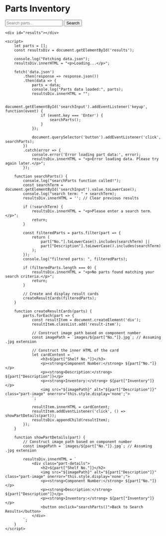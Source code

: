 <!DOCTYPE html>
<html>
<head>
    <title>Parts Inventory</title>
    <link rel="stylesheet" href="style.css">
</head>
<body>
    <h1>Parts Inventory</h1>
    <input type="text" id="searchInput" placeholder="Search parts...">
    <button onclick="searchParts()">Search</button>

    <div id="results"></div>

    <script>
        let parts = [];
        const resultsDiv = document.getElementById('results');

        console.log("Fetching data.json");
        resultsDiv.innerHTML = "<p>Loading...</p>";

        fetch('data.json')
            .then(response => response.json())
            .then(data => {
                parts = data;
                console.log("Parts data loaded:", parts);
                resultsDiv.innerHTML = "";

                document.getElementById('searchInput').addEventListener('keyup', function(event) {
                    if (event.key === 'Enter') {
                        searchParts();
                    }
                });

                document.querySelector('button').addEventListener('click', searchParts);
            })
            .catch(error => {
                console.error('Error loading part data:', error);
                resultsDiv.innerHTML = "<p>Error loading data. Please try again later.</p>";
            });

        function searchParts() {
            console.log("searchParts function called!");
            const searchTerm = document.getElementById('searchInput').value.toLowerCase();
            console.log("search term: " + searchTerm);
            resultsDiv.innerHTML = ''; // Clear previous results

            if (!searchTerm) {
                resultsDiv.innerHTML = "<p>Please enter a search term.</p>";
                return;
            }

            const filteredParts = parts.filter(part => {
                return (
                    part["No."].toLowerCase().includes(searchTerm) ||
                    part["Description"].toLowerCase().includes(searchTerm)
                );
            });
            console.log("filtered parts: ", filteredParts);

            if (filteredParts.length === 0) {
                resultsDiv.innerHTML = "<p>No parts found matching your search criteria.</p>";
                return;
            }

            // Create and display result cards
            createResultCards(filteredParts);
        }

        function createResultCards(parts) {
            parts.forEach(part => {
                const resultItem = document.createElement('div');
                resultItem.classList.add('result-item');

                // Construct image path based on component number
                const imagePath = `images/${part["No."]}.jpg`; // Assuming .jpg extension

                // Construct the inner HTML of the card
                let cardContent = `
                    <h3>${part["Shelf No."]}</h3>
                    <p><strong>Component Number:</strong> ${part["No."]}</p>
                    <p><strong>Description:</strong> ${part["Description"]}</p>
                    <p><strong>Inventory:</strong> ${part["Inventory"]}</p>
                    <img src="${imagePath}" alt="${part["Description"]}" class="part-image" onerror="this.style.display='none';">
                `;

                resultItem.innerHTML = cardContent;
                resultItem.addEventListener('click', () => showPartDetails(part));
                resultsDiv.appendChild(resultItem);
            });
        }

        function showPartDetails(part) {
            // Construct image path based on component number
            const imagePath = `images/${part["No."]}.jpg`; // Assuming .jpg extension

            resultsDiv.innerHTML = `
                <div class="part-details">
                    <h2>${part["Shelf No."]}</h2>
                    <img src="${imagePath}" alt="${part["Description"]}" class="part-image" onerror="this.style.display='none';">
                    <p><strong>Component Number:</strong> ${part["No."]}</p>
                    <p><strong>Description:</strong> ${part["Description"]}</p>
                    <p><strong>Inventory:</strong> ${part["Inventory"]}</p>
                    <button onclick="searchParts()">Back to Search Results</button>
                </div>
            `;
        }
    </script>
</body>
</html>
